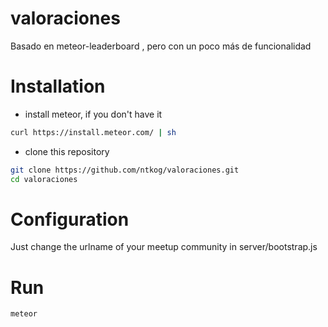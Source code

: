 # valoraciones
Basado en meteor-leaderboard , pero con un poco más de funcionalidad

# Installation
- install meteor, if you don't have it
```bash
curl https://install.meteor.com/ | sh
```

- clone this repository
```bash
git clone https://github.com/ntkog/valoraciones.git
cd valoraciones
```

# Configuration
Just change the urlname of your meetup community in server/bootstrap.js

# Run

```bash
meteor
```

